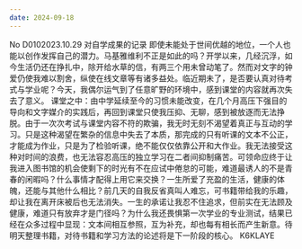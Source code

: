 ```yaml
---
date: 2024-09-18
---
```


No
D0102023.10.29
对自学成果的记录
即使未能处于世间优越的地位，一个人也能以创作发挥自己的潜力。马基雅维利不正是如此的吗？开学以来，几经沉浮，如今生活仍还在挣扎中，除开给水草的信，有两三个用未曾动笔了。然而对文字的钟爱仍使我难以割舍，纵使在线文章等有诸多益处。临近期未了，是否要认真对待考式与学业呢？今天，我偶尔运气到了任意旷野的环境中，感到课堂的内容就再次失去了意义。
课堂之中：由中学延续至今的习惯未能改变，在几个月高压下强目的导向和文字媒介的实践后，再回到课堂只使我压抑、无聊，感到被放逐而无法挣脱。由于一次次考试与课堂内容不符的欺骗，我无时无刻不渴望着真正与互动的学习。只是这种渴望在繁杂的信息中失去了本质，那完成的只有听课的文本不公正，才能成为作业，只是为了检验听课，绝不能仅仅依靠公开和大作业。我无法接受这种对时间的浪费，也无法容忍高压的独立学习在二者间抑制痛苦。可领命应终于让我进入图书馆的机会使剩下的时光有不在应试中倦怠的可能，难道最诱人的不是青春的闲暇吗？什么事情才配得上用它来交换？一生所爱了充盈的生活，健康的体魄，还能与其他什么相比？前几天的自我反省真叫人难忘，可书籍带给我的乐趣，却让我在离开床被后也无法消失。一生的承诺让我忍不住追求，但前实在无法顾及健康，难道只有放弃才是门径吗？为什么我还畏惧第一次学业的专业测试，结果已经在众多过程中显现：文本间相互参照，互为补充，却也每有相长而产生新意。待明天整理书籍，对待书籍和学习方法的论述将是下一阶段的核心。
K6KLAYE
